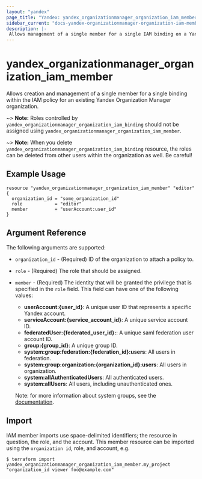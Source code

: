 ```yaml
---
layout: "yandex"
page_title: "Yandex: yandex_organizationmanager_organization_iam_member"
sidebar_current: "docs-yandex-organizationmanager-organization-iam-member"
description: |-
 Allows management of a single member for a single IAM binding on a Yandex.Cloud Organization Manager organization.
---
```


# yandex\_organizationmanager\_organization\_iam\_member

Allows creation and management of a single member for a single binding within
the IAM policy for an existing Yandex Organization Manager organization.

~> **Note:** Roles controlled by `yandex_organizationmanager_organization_iam_binding`
   should not be assigned using `yandex_organizationmanager_organization_iam_member`.

~> **Note:** When you delete `yandex_organizationmanager_organization_iam_binding` resource,
   the roles can be deleted from other users within the organization as well. Be careful!

## Example Usage

```hcl
resource "yandex_organizationmanager_organization_iam_member" "editor" {
  organization_id = "some_organization_id"
  role            = "editor"
  member          = "userAccount:user_id"
}
```

## Argument Reference

The following arguments are supported:

* `organization_id` - (Required) ID of the organization to attach a policy to.

* `role` - (Required) The role that should be assigned.

* `member` - (Required) The identity that will be granted the privilege that is specified in the `role` field.
  This field can have one of the following values:
  * **userAccount:{user_id}**: A unique user ID that represents a specific Yandex account.
  * **serviceAccount:{service_account_id}**: A unique service account ID.
  * **federatedUser:{federated_user_id}:**: A unique saml federation user account ID.
  * **group:{group_id}**: A unique group ID.
  * **system:group:federation:{federation_id}:users**: All users in federation.
  * **system:group:organization:{organization_id}:users**: All users in organization.
  * **system:allAuthenticatedUsers**: All authenticated users. 
  * **system:allUsers**: All users, including unauthenticated ones.

  Note: for more information about system groups, see the [documentation](https://cloud.yandex.com/docs/iam/concepts/access-control/system-group).

## Import

IAM member imports use space-delimited identifiers; the resource in question, the role, and the account.
This member resource can be imported using the `organization id`, role, and account, e.g.

```
$ terraform import yandex_organizationmanager_organization_iam_member.my_project "organization_id viewer foo@example.com"
```
